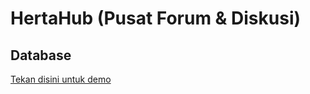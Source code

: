 # HertaHub (Pusat Forum & Diskusi)
## Database
[Tekan disini untuk demo](https://hertahub.nadanime.com)